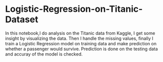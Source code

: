 # Logistic-Regression-on-Titanic-Dataset
In this notebook,I do analysis on the Titanic data from Kaggle, I get some insight by visualizing the data. Then I handle the missing values, finally I train a Logistic Regression model on training data and make prediction on whether a passenger would survive. Prediction is done on the testing data and accuray of the model is checked.
